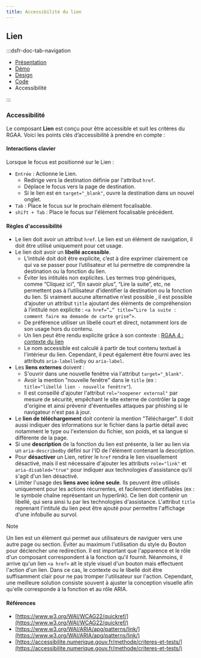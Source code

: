 ```yaml
---
title: Accessibilité du lien
---
```


## Lien

:::dsfr-doc-tab-navigation

- [Présentation](../index.md)
- [Démo](../demo/index.md)
- [Design](../design/index.md)
- [Code](../code/index.md)
- Accessibilité

:::

### Accessibilité

Le composant **Lien** est conçu pour être accessible et suit les critères du RGAA. Voici les points clés d’accessibilité à prendre en compte :

#### Interactions clavier

Lorsque le focus est positionné sur le Lien :

- `Entrée` : Actionne le Lien.
  - Redirige vers la destination définie par l'attribut `href`.
  - Déplace le focus vers la page de destination.
  - Si le lien est en `target="_blank"`, ouvre la destination dans un nouvel onglet.
- `Tab` : Place le focus sur le prochain élément focalisable.
- `shift + Tab` : Place le focus sur l'élément focalisable précédent.

#### Règles d'accessibilité

- Le lien doit avoir un attribut `href`. Le lien est un élément de navigation, il doit être utilisé uniquement pour cet usage.
- Le lien doit avoir un **libellé accessible**.
  - L’intitulé doit doit être explicite, c’est à dire exprimer clairement ce qui va se passer pour l’utilisateur et lui permettre de comprendre la destination ou la fonction du lien.
  - Éviter les intitulés non explicites. Les termes trop génériques, comme “Cliquez ici”, “En savoir plus”, “Lire la suite”, etc, ne permettent pas à l’utilisateur d’identifier la destination ou la fonction du lien. Si vraiment aucune alternative n’est possible , il est possible d’ajouter un attribut `title` ajoutant des éléments de compréhension à l’intitulé non explicite : `<a href=”…” title=”Lire la suite : comment faire ma demande de carte grise”>`.
  - De préférence utiliser un libellé court et direct, notamment lors de son usage hors du contenu.
  - Un lien peut être rendu explicite grâce à son contexte : [RGAA 4 : contexte du lien](https://www.numerique.gouv.fr/publications/rgaa-accessibilite/methode/glossaire/#contexte-du-lien)
  - Le nom accessible est calculé à partir de tout contenu textuel à l'intérieur du lien. Cependant, il peut également être fourni avec les attributs `aria-labelledby` ou `aria-label`.
- Les **liens externes** doivent :
  - S'ouvrir dans une nouvelle fenêtre via l'attribut `target="_blank"`.
  - Avoir la mention "nouvelle fenêtre" dans le `title` (ex : `title="libellé lien - nouvelle fenêtre"`).
  - Il est conseillé d'ajouter l'attribut `rel="noopener external"` par mesure de sécurité, empêchant le site externe de contrôler la page d'origine et ainsi prévenir d'éventuelles attaques par phishing si le navigateur n'est pas à jour.
- Le **lien de téléchargement** doit contenir la mention "Télécharger". Il doit aussi indiquer des informations sur le fichier dans la partie détail avec notamment le type ou l'extension du fichier, son poids, et sa langue si différente de la page.
- Si une **description** de la fonction du lien est présente, la lier au lien via un `aria-describedby` défini sur l'ID de l'élément contenant la description.
- Pour **désactiver** un Lien, retirer le `href` rendra le lien visuellement désactivé, mais il est nécessaire d'ajouter les attributs `role="link"` et `aria-disabled="true"` pour indiquer aux technologies d'assistance qu'il s'agit d'un lien désactivé.
- Limiter l'usage des **liens avec icône seule**. Ils peuvent être utilisés uniquement pour les actions récurrentes, et facilement identifiables (ex : le symbole chaîne représentant un hyperlink). Ce lien doit contenir un libellé, qui sera ainsi lu par les technologies d'assistance. L'attribut `title` reprenant l'intitulé du lien peut être ajouté pour permettre l'affichage d'une infobulle au survol.

> [!NOTE]
> Un lien est un élément qui permet aux utilisateurs de naviguer vers une autre page ou section. Éviter au maximum l'utilisation du style du Bouton pour déclencher une redirection. Il est important que l'apparence et le rôle d'un composant correspondent à la fonction qu'il fournit. Néanmoins, il arrive qu'un lien `<a href>` ait le style visuel d'un bouton mais effectuent l'action d'un lien. Dans ce cas, le contexte ou le libellé doit être suffisamment clair pour ne pas tromper l'utilisateur sur l'action. Cependant, une meilleure solution consiste souvent à ajuster la conception visuelle afin qu'elle corresponde à la fonction et au rôle ARIA.

#### Références

- [https://www.w3.org/WAI/WCAG22/quickref/](https://www.w3.org/WAI/WCAG22/quickref/)
- [https://www.w3.org/WAI/ARIA/apg/patterns/link/](https://www.w3.org/WAI/ARIA/apg/patterns/link/)
- [https://accessibilite.numerique.gouv.fr/methode/criteres-et-tests/](https://accessibilite.numerique.gouv.fr/methode/criteres-et-tests/)
